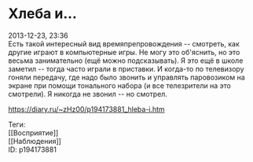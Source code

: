 Хлеба и...
===========

   
 2013-12-23, 23:36   
  Есть такой интересный вид времяпрепровождения -- смотреть, как другие играют в компьютерные игры. Не могу это об'яснить, но это весьма занимательно (ещё можно подсказывать). Я это ещё в школе заметил -- тогда часто играли в приставки. И когда-то по телевизору гоняли передачу, где надо было звонить и управлять паровозиком на экране при помощи тонального набора (и все телезрители на это смотрели). Я никогда не звонил -- но смотрел.   
    
 <https://diary.ru/~zHz00/p194173881_hleba-i.htm>   
   
 Теги:   
 [[Восприятие]]   
 [[Наблюдения]]   
 ID: p194173881